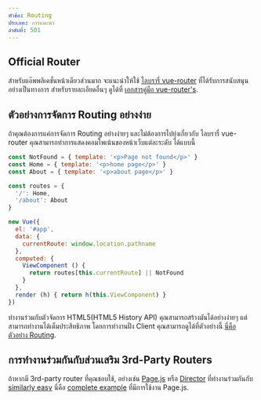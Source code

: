 ```yaml
---
หัวข้อ: Routing
ประเภท: การแนะนำ
ลำดับที่: 501
---
```


## Official Router

สำหรับแอ๊พพลิเคชั่นหน้าเดียวส่วนมาก จะแนะนำให้ใช้ [ไลบรารี่ vue-router](https://github.com/vuejs/vue-router) ที่ได้รับการสนับสนุนอย่างเป็นทางการ สำหรับรายละเอียดอื่นๆ ดูได้ที่ [เอกสารคู่มือ vue-router's](https://router.vuejs.org/).

## ตัวอย่างการจัดการ Routing อย่างง่าย

ถ้าคุณต้องการแค่การจัดการ Routing อย่างง่ายๆ และไม่ต้องการไปยุ่งเกี่ยวกับ ไลบรารี่ vue-router คุณสามารถทำการแสดงคอมโพเน้นของหน้าเว็บแต่ละระดับ ได้แบบนี้

``` js
const NotFound = { template: '<p>Page not found</p>' }
const Home = { template: '<p>home page</p>' }
const About = { template: '<p>about page</p>' }

const routes = {
  '/': Home,
  '/about': About
}

new Vue({
  el: '#app',
  data: {
    currentRoute: window.location.pathname
  },
  computed: {
    ViewComponent () {
      return routes[this.currentRoute] || NotFound
    }
  },
  render (h) { return h(this.ViewComponent) }
})
```

ทำงานร่วมกับตัวจัดการ HTML5(HTML5 History API) คุณสามารถสร้างมันได้อย่างง่ายๆ แต่สามารถทำงานได้เต็มประสิทธิภาพ โดยการทำงานฝั่ง Client คุณสามารถดูได้ที่ตัวอย่างนี้ [นี่คือตัวอย่าง Routing](https://github.com/chrisvfritz/vue-2.0-simple-routing-example).

## การทำงานร่วมกันกับส่วนเสริม 3rd-Party Routers

ถ้าหากมี 3rd-party router ที่คุณชอบใช้, อย่างเช่น [Page.js](https://github.com/visionmedia/page.js) หรือ [Director](https://github.com/flatiron/director) ที่ทำงานร่วมกันกับ [similarly easy](https://github.com/chrisvfritz/vue-2.0-simple-routing-example/compare/master...pagejs) นี่คือ [complete example](https://github.com/chrisvfritz/vue-2.0-simple-routing-example/tree/pagejs) ที่มีการใช้งาน Page.js.
